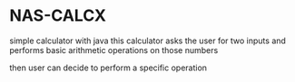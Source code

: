 # NAS-CALCX
simple calculator with java
this calculator asks the user for two inputs and performs basic arithmetic operations on those numbers

then user can decide to perform a specific operation
